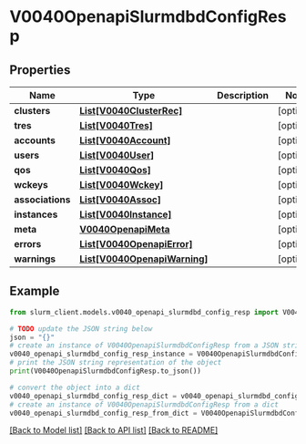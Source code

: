 # V0040OpenapiSlurmdbdConfigResp


## Properties

Name | Type | Description | Notes
------------ | ------------- | ------------- | -------------
**clusters** | [**List[V0040ClusterRec]**](V0040ClusterRec.md) |  | [optional] 
**tres** | [**List[V0040Tres]**](V0040Tres.md) |  | [optional] 
**accounts** | [**List[V0040Account]**](V0040Account.md) |  | [optional] 
**users** | [**List[V0040User]**](V0040User.md) |  | [optional] 
**qos** | [**List[V0040Qos]**](V0040Qos.md) |  | [optional] 
**wckeys** | [**List[V0040Wckey]**](V0040Wckey.md) |  | [optional] 
**associations** | [**List[V0040Assoc]**](V0040Assoc.md) |  | [optional] 
**instances** | [**List[V0040Instance]**](V0040Instance.md) |  | [optional] 
**meta** | [**V0040OpenapiMeta**](V0040OpenapiMeta.md) |  | [optional] 
**errors** | [**List[V0040OpenapiError]**](V0040OpenapiError.md) |  | [optional] 
**warnings** | [**List[V0040OpenapiWarning]**](V0040OpenapiWarning.md) |  | [optional] 

## Example

```python
from slurm_client.models.v0040_openapi_slurmdbd_config_resp import V0040OpenapiSlurmdbdConfigResp

# TODO update the JSON string below
json = "{}"
# create an instance of V0040OpenapiSlurmdbdConfigResp from a JSON string
v0040_openapi_slurmdbd_config_resp_instance = V0040OpenapiSlurmdbdConfigResp.from_json(json)
# print the JSON string representation of the object
print(V0040OpenapiSlurmdbdConfigResp.to_json())

# convert the object into a dict
v0040_openapi_slurmdbd_config_resp_dict = v0040_openapi_slurmdbd_config_resp_instance.to_dict()
# create an instance of V0040OpenapiSlurmdbdConfigResp from a dict
v0040_openapi_slurmdbd_config_resp_from_dict = V0040OpenapiSlurmdbdConfigResp.from_dict(v0040_openapi_slurmdbd_config_resp_dict)
```
[[Back to Model list]](../README.md#documentation-for-models) [[Back to API list]](../README.md#documentation-for-api-endpoints) [[Back to README]](../README.md)


